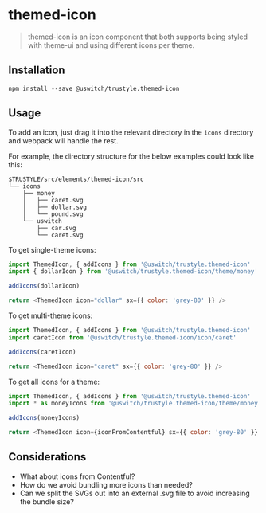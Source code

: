 # themed-icon

> themed-icon is an icon component that both supports being styled with theme-ui and using different icons per theme.

## Installation

```
npm install --save @uswitch/trustyle.themed-icon
```

## Usage

To add an icon, just drag it into the relevant directory in the `icons` directory and webpack will handle the rest.

For example, the directory structure for the below examples could look like this:

```
$TRUSTYLE/src/elements/themed-icon/src
└── icons
    ├── money
    │   ├── caret.svg
    │   ├── dollar.svg
    │   └── pound.svg
    └── uswitch
        ├── car.svg
        └── caret.svg
```

To get single-theme icons:

```js
import ThemedIcon, { addIcons } from '@uswitch/trustyle.themed-icon'
import { dollarIcon } from '@uswitch/trustyle.themed-icon/theme/money'

addIcons(dollarIcon)

return <ThemedIcon icon="dollar" sx={{ color: 'grey-80' }} />
```

To get multi-theme icons:

```js
import ThemedIcon, { addIcons } from '@uswitch/trustyle.themed-icon'
import caretIcon from '@uswitch/trustyle.themed-icon/icon/caret'

addIcons(caretIcon)

return <ThemedIcon icon="caret" sx={{ color: 'grey-80' }} />
```

To get all icons for a theme:

```js
import ThemedIcon, { addIcons } from '@uswitch/trustyle.themed-icon'
import * as moneyIcons from '@uswitch/trustyle.themed-icon/theme/money'

addIcons(moneyIcons)

return <ThemedIcon icon={iconFromContentful} sx={{ color: 'grey-80' }} />
```

## Considerations

- What about icons from Contentful?
- How do we avoid bundling more icons than needed?
- Can we split the SVGs out into an external .svg file to avoid increasing the bundle size?
